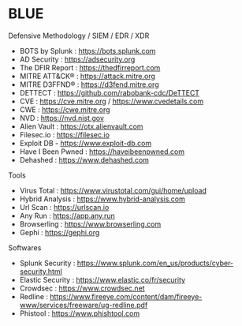 # BLUE
Defensive Methodology / SIEM / EDR / XDR

 - BOTS by Splunk : https://bots.splunk.com
 - AD Security : https://adsecurity.org
 - The DFIR Report : https://thedfirreport.com
 - MITRE ATT&CK® : https://attack.mitre.org
 - MITRE D3FFND® : https://d3fend.mitre.org
 - DETTECT : https://github.com/rabobank-cdc/DeTTECT
 - CVE : https://cve.mitre.org / https://www.cvedetails.com
 - CWE : https://cwe.mitre.org
 - NVD : https://nvd.nist.gov
 - Alien Vault : https://otx.alienvault.com
 - Filesec.io : https://filesec.io
 - Exploit DB - https://www.exploit-db.com
 - Have I Been Pwned : https://haveibeenpwned.com
 - Dehashed : https://www.dehashed.com
 
Tools
 - Virus Total : https://www.virustotal.com/gui/home/upload
 - Hybrid Analysis : https://www.hybrid-analysis.com
 - Url Scan : https://urlscan.io
 - Any Run : https://app.any.run
 - Browserling : https://www.browserling.com
 - Gephi : https://gephi.org

Softwares
 - Splunk Security : https://www.splunk.com/en_us/products/cyber-security.html
 - Elastic Security : https://www.elastic.co/fr/security
 - Crowdsec : https://www.crowdsec.net
 - Redline : https://www.fireeye.com/content/dam/fireeye-www/services/freeware/ug-redline.pdf
 - Phistool : https://www.phishtool.com
